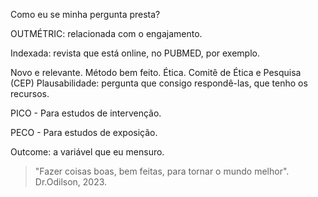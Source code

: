 Como eu se minha pergunta presta? 

OUTMÉTRIC: relacionada com o engajamento. 


Indexada: revista que está online, no PUBMED, por exemplo. 

Novo e relevante. 
Método bem feito.
Ética. Comitê de Ética e Pesquisa (CEP)
Plausabilidade: pergunta que consigo respondê-las, que tenho os recursos. 


PICO - Para estudos de intervenção. 

PECO - Para estudos de exposição.

Outcome: a variável que eu mensuro. 


>"Fazer coisas boas, bem feitas, para tornar o mundo melhor". Dr.Odilson, 2023. 





